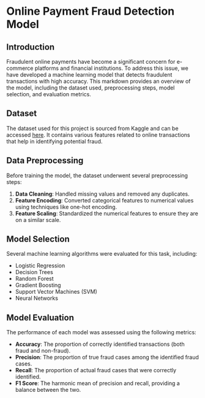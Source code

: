 # Online Payment Fraud Detection Model

## Introduction
Fraudulent online payments have become a significant concern for e-commerce platforms and financial institutions. To address this issue, we have developed a machine learning model that detects fraudulent transactions with high accuracy. This markdown provides an overview of the model, including the dataset used, preprocessing steps, model selection, and evaluation metrics.

## Dataset
The dataset used for this project is sourced from Kaggle and can be accessed [here](https://www.kaggle.com/datasets/jainilcoder/online-payment-fraud-detection?resource=download). It contains various features related to online transactions that help in identifying potential fraud.

## Data Preprocessing
Before training the model, the dataset underwent several preprocessing steps:

1. **Data Cleaning**: Handled missing values and removed any duplicates.
2. **Feature Encoding**: Converted categorical features to numerical values using techniques like one-hot encoding.
3. **Feature Scaling**: Standardized the numerical features to ensure they are on a similar scale.

## Model Selection
Several machine learning algorithms were evaluated for this task, including:

- Logistic Regression
- Decision Trees
- Random Forest
- Gradient Boosting
- Support Vector Machines (SVM)
- Neural Networks

## Model Evaluation
The performance of each model was assessed using the following metrics:

- **Accuracy**: The proportion of correctly identified transactions (both fraud and non-fraud).
- **Precision**: The proportion of true fraud cases among the identified fraud cases.
- **Recall**: The proportion of actual fraud cases that were correctly identified.
- **F1 Score**: The harmonic mean of precision and recall, providing a balance between the two.


